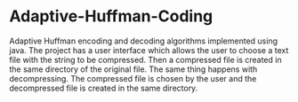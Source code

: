 # Adaptive-Huffman-Coding
Adaptive Huffman encoding and decoding algorithms implemented using java. 
The project has a user interface which allows the user to choose a text file with the string to be compressed. Then a compressed file is created in the same directory of the original file. The same thing happens with decompressing. The compressed file is chosen by the user and the decompressed file is created in the same directory.
